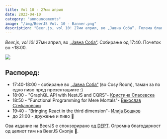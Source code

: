 ```yaml
---
title: Vol 10 - 27ми април
date: 2023-04-10
category: "announcements"
image: "/img/BeerJS Vol. 10 - Banner.png"
description: "Beer.js, vol 10! 27ми април, во „Јавна Соба“. Голема благодарност до DEPT за поддршката!"
---
```


_Beer.js, vol 10!_ 27ми април, во [„Јавна Соба“](https://www.facebook.com/publicroomskopje/). Собирање од 17:40. Почеток
во ~18:00.

<img src="/img/BeerJS Vol. 10 - Banner.png" />

## Распоред:

- 17:40-18:00 - собирање во [„Јавна Соба“](https://www.facebook.com/publicroomskopje/) (во Cosy Room), таман за по едно
  пиво пред презeнтациите :)
- 18:00 - "GraphQL API with NestJS and CQRS"-
  [Кристина Спасевска](https://www.linkedin.com/in/kristina-spasevska-771501160/)
- 18:50 - "Functional Programming for Mere Mortals"- [Векослав Стефановски](https://www.linkedin.com/in/swekster/)
- 19:40 - "Bringing React in the third dimension"- [Илија Бошков](https://www.linkedin.com/in/ilija-boshkov/)
- до 21:00 - дружење и пиво 🍻

Ова издание на BeerJS е спонзорирано од [DEPT](https://www.deptagency.com). Огромна блaгодарност од целиот тим на BeerJS
Скопје 🍻.
